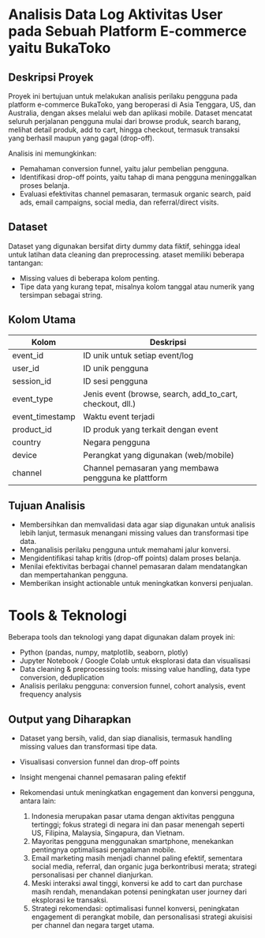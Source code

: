 # Analisis Data Log Aktivitas User pada Sebuah Platform E-commerce yaitu BukaToko

## Deskripsi Proyek
Proyek ini bertujuan untuk melakukan analisis perilaku pengguna pada platform e-commerce BukaToko, yang beroperasi di Asia Tenggara, US, dan Australia, dengan akses melalui web dan aplikasi mobile. Dataset mencatat seluruh perjalanan pengguna mulai dari browse produk, search barang, melihat detail produk, add to cart, hingga checkout, termasuk transaksi yang berhasil maupun yang gagal (drop-off).

Analisis ini memungkinkan:
* Pemahaman conversion funnel, yaitu jalur pembelian pengguna.
* Identifikasi drop-off points, yaitu tahap di mana pengguna meninggalkan proses belanja.
* Evaluasi efektivitas channel pemasaran, termasuk organic search, paid ads, email campaigns, social media, dan referral/direct visits.

## Dataset
Dataset yang digunakan bersifat dirty dummy data fiktif, sehingga ideal untuk latihan data cleaning dan preprocessing. ataset memiliki beberapa tantangan:
* Missing values di beberapa kolom penting.
* Tipe data yang kurang tepat, misalnya kolom tanggal atau numerik yang tersimpan sebagai string.

## Kolom Utama
| Kolom | Deskripsi |
|-------|-----------|
| event_id | ID unik untuk setiap event/log |
| user_id  | ID unik pengguna |
| session_id | ID sesi pengguna |
| event_type | Jenis event (browse, search, add_to_cart, checkout, dll.) |
| event_timestamp | Waktu event terjadi |
| product_id | ID produk yang terkait dengan event |
| country | Negara pengguna |
| device | Perangkat yang digunakan (web/mobile) |
| channel | Channel pemasaran yang membawa pengguna ke plattform |

## Tujuan Analisis
* Membersihkan dan memvalidasi data agar siap digunakan untuk analisis lebih lanjut, termasuk menangani missing values dan transformasi tipe data.
* Menganalisis perilaku pengguna untuk memahami jalur konversi.
* Mengidentifikasi tahap kritis (drop-off points) dalam proses belanja.
* Menilai efektivitas berbagai channel pemasaran dalam mendatangkan dan mempertahankan pengguna.
* Memberikan insight actionable untuk meningkatkan konversi penjualan.

# Tools & Teknologi
Beberapa tools dan teknologi yang dapat digunakan dalam proyek ini:
* Python (pandas, numpy, matplotlib, seaborn, plotly)
* Jupyter Notebook / Google Colab untuk eksplorasi data dan visualisasi
* Data cleaning & preprocessing tools: missing value handling, data type conversion, deduplication
* Analisis perilaku pengguna: conversion funnel, cohort analysis, event frequency analysis

## Output yang Diharapkan
* Dataset yang bersih, valid, dan siap dianalisis, termasuk handling missing values dan transformasi tipe data.
* Visualisasi conversion funnel dan drop-off points
* Insight mengenai channel pemasaran paling efektif
* Rekomendasi untuk meningkatkan engagement dan konversi pengguna, antara lain:
  
  1. Indonesia merupakan pasar utama dengan aktivitas pengguna tertinggi; fokus strategi di negara ini dan pasar menengah seperti US, Filipina, Malaysia, Singapura, dan Vietnam.
  2. Mayoritas pengguna menggunakan smartphone, menekankan pentingnya optimalisasi pengalaman mobile.
  3. Email marketing masih menjadi channel paling efektif, sementara social media, referral, dan organic juga berkontribusi merata; strategi personalisasi per channel dianjurkan.
  4. Meski interaksi awal tinggi, konversi ke add to cart dan purchase masih rendah, menandakan potensi peningkatan user journey dari eksplorasi ke transaksi.
  5. Strategi rekomendasi: optimalisasi funnel konversi, peningkatan engagement di perangkat mobile, dan personalisasi strategi akuisisi per channel dan negara target utama.

